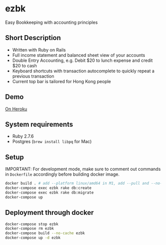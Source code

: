 # ezbk

Easy Bookkeeping with accounting principles

## Short Description

- Written with Ruby on Rails
- Full income statement and balanced sheet view of your accounts
- Double Entry Accounting, e.g. Debit \$20 to lunch expense and credit \$20 to cash
- Keyboard shortcuts with transaction autocomplete to quickly repeat a previous transaction
- Current top bar is tailored for Hong Kong people

## Demo

[On Heroku](http://ezbk.herokuapp.com)

## System requirements

- Ruby 2.7.6
- Postgres (`brew install libpq` for Mac)

## Setup

IMPORTANT: For development mode, make sure to comment out commands in `Dockerfile` accordingly before building docker image.

```bash
docker build . # add --platform linux/amd64 in M1, add --pull and --no-cache if necessary
docker-compose exec ezbk rake db:create
docker-compose exec ezbk rake db:migrate
docker-compose up
```

## Deployment through docker

```bash
docker-compose stop ezbk
docker-compose rm ezbk
docker-compose build --no-cache ezbk
docker-compose up -d ezbk
```
